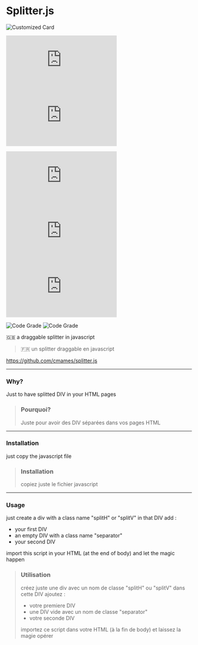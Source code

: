 # Splitter.js

![Customized Card](https://github-readme-stats.vercel.app/api/pin?username=cmames&repo=splitter.js&theme=aura)

[![GitHub license](https://img.shields.io/github/license/cmames/splitter.js)](https://github.com/cmames/splitter.js/blob/main/LICENSE)
![GitHub last commit](https://img.shields.io/github/last-commit/cmames/splitter.js)

![GitHub top language](https://img.shields.io/github/languages/top/cmames/splitter.js)
![GitHub code size in bytes](https://img.shields.io/github/languages/code-size/cmames/splitter.js)
![GitHub release (latest by date)](https://img.shields.io/github/v/release/cmames/splitter.js)

![Code Grade](https://api.codiga.io/project/29801/score/svg)
![Code Grade](https://api.codiga.io/project/29801/status/svg)


:uk: a draggable splitter in javascript
> :fr: un splitter draggable en javascript

<a href="https://github.com/cmames/splitter.js">https://github.com/cmames/splitter.js</a>

---
### Why? 

Just to have splitted DIV in your HTML pages

> ### Pourquoi?
>
> Juste pour avoir des DIV séparées dans vos pages HTML

---
### Installation

just copy the javascript file 

> ### Installation
>
> copiez juste le fichier javascript

---
### Usage

 just create a div with a class name "splitH" or "splitV"
 in that DIV add :
 - your first DIV
 - an empty DIV with a class name "separator"
 - your second DIV

 import this script in your HTML (at the end of body)
 and let the magic happen

> ### Utilisation
>
> créez juste une div avec un nom de classe "splitH" ou "splitV"
> dans cette DIV ajoutez :
> - votre premiere DIV
> - une DIV vide avec un nom de classe "separator"
> - votre seconde DIV
>
> importez ce script dans votre HTML (à la fin de body)
> et laissez la magie opérer
>

